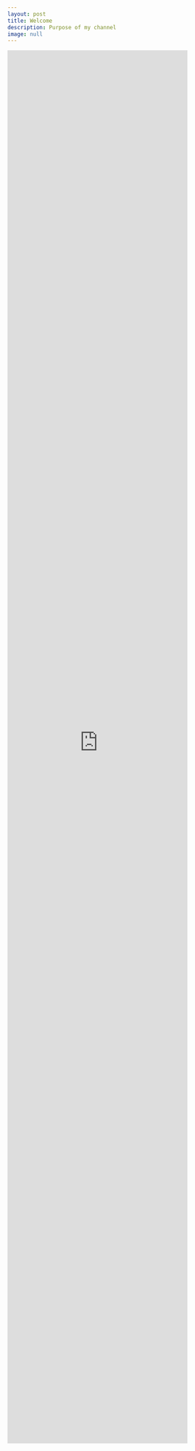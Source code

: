 ```yaml
---
layout: post
title: Welcome
description: Purpose of my channel
image: null
---
```

<iframe width="80%" height="80%" src="https://www.youtube.com/embed/FO6Go5Y5XSs" frameborder="0" allow="accelerometer; encrypted-media; gyroscope; picture-in-picture" allowfullscreen align="middle"></iframe>
